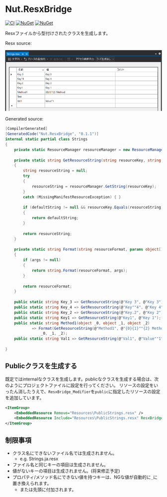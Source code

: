 # Nut.ResxBridge

[![CI](https://github.com/Archway-SharedLib/Nut.ResxBridge/workflows/CI/badge.svg)](https://github.com/Archway-SharedLib/Nut.ResxBridge/actions)
[![NuGet](https://img.shields.io/nuget/vpre/Nut.ResxBridge.svg)](https://www.nuget.org/packages/Nut.ResxBridge) 
[![NuGet](https://img.shields.io/nuget/dt/Nut.ResxBridge.svg)](https://www.nuget.org/packages/Nut.ResxBridge)

Resxファイルから型付けされたクラスを生成します。

Resx source:

![リソースファイル](./docs/images/resx_file.png)

Generated source:

```cs
[CompilerGenerated]
[GeneratedCode("Nut.ResxBridge", "0.1.1")]
internal static partial class Strings
{
    private static ResourceManager resourceManager = new ResourceManager(typeof(ConsoleApp1.Resources.Strings));

    private static string GetResourceString(string resourceKey, string defaultString = null)
    {
        string resourceString = null;
        try
        {
            resourceString = resourceManager.GetString(resourceKey);
        }
        catch (MissingManifestResourceException) { }

        if (defaultString != null && resourceKey.Equals(resourceString))
        {
            return defaultString;
        }

        return resourceString;
    }

    private static string Format(string resourceFormat, params object[] args)
    {
        if (args != null)
        {
            return string.Format(resourceFormat, args);
        }

        return resourceFormat;
    }

    public static string Key_3 => GetResourceString(@"Key 3", @"Key 3");
    public static string Key_4 => GetResourceString(@"Key""4", @"Key 4");
    public static string Key_2 => GetResourceString(@"Key.2", @"Key 2");
    public static string Key1 => GetResourceString(@"Key1", @"Key 1");
    public static string Method1(object _0, object _1, object _2)
            => Format(GetResourceString(@"Method1", @"{0}{1}""{2} Method"), 
                _0, _1, _2);
    public static string Val1 => GetResourceString(@"Val1", @"Value""1");

}
```

## Publicクラスを生成する

既定ではinternalなクラスを生成します。publicなクラスを生成する場合は、次のようにプロジェクトファイルに設定を行ってください。
リソースの設定をいったん消したうえで、`ResxBridge_Modifier`を`public`に指定したリソースの設定を追加しています。

```xml
<ItemGroup>
    <EmbeddedResource Remove="Resources\PublicStrings.resx" />
    <EmbeddedResource Include="Resources\PublicStrings.resx" ResxBridge_Modifier="public" />
</ItemGroup>
```

## 制限事項

- クラス名にできないファイル名では生成されません。
  - e.g. Strings.ja.resx
- ファイル名と同じキーの項目は生成されません。
- 値がないキーの項目は生成されません。(将来修正予定)
- プロパティ/メソッド名にできない値を持つキーは、NGな値が自動的に`_`に置き換えられます。
  - または先頭に付加されます。
